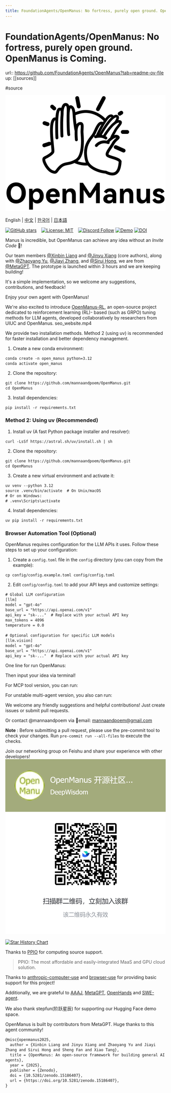 ```yaml
---
title: FoundationAgents/OpenManus: No fortress, purely open ground. OpenManus is Coming.
---
```


# FoundationAgents/OpenManus: No fortress, purely open ground. OpenManus is Coming.

url:: https://github.com/FoundationAgents/OpenManus?tab=readme-ov-file
up: [[sources]]

#source

[![](https://github.com/FoundationAgents/OpenManus/raw/main/assets/logo.jpg)](https://github.com/FoundationAgents/OpenManus/blob/main/assets/logo.jpg)

English | [中文](https://github.com/FoundationAgents/OpenManus/blob/main/README_zh.md) | [한국어](https://github.com/FoundationAgents/OpenManus/blob/main/README_ko.md) | [日本語](https://github.com/FoundationAgents/OpenManus/blob/main/README_ja.md)

[![GitHub stars](https://camo.githubusercontent.com/f8914c5eb0aebcfe318fd5b7972dbc13d7a4fec7725aa35f5416ff7d9e473901/68747470733a2f2f696d672e736869656c64732e696f2f6769746875622f73746172732f6d616e6e61616e64706f656d2f4f70656e4d616e75733f7374796c653d736f6369616c)](https://github.com/mannaandpoem/OpenManus/stargazers)   [![License: MIT](https://camo.githubusercontent.com/6cd0120cc4c5ac11d28b2c60f76033b52db98dac641de3b2644bb054b449d60c/68747470733a2f2f696d672e736869656c64732e696f2f62616467652f4c6963656e73652d4d49542d79656c6c6f772e737667)](https://opensource.org/licenses/MIT)   [![Discord Follow](https://camo.githubusercontent.com/d016b445b8b73609e6357b96197fda0c36aed31be020640652c0bdc8490ee26b/68747470733a2f2f646362616467652e76657263656c2e6170702f6170692f7365727665722f44596e323977466b397a3f7374796c653d666c6174)](https://discord.gg/DYn29wFk9z) [![Demo](https://camo.githubusercontent.com/8d327f67c31977ebdce10a71eccaab001f8cebab5a2331dc7bbc2630cd4e1b8d/68747470733a2f2f696d672e736869656c64732e696f2f62616467652f44656d6f2d48756767696e67253230466163652d79656c6c6f77)](https://huggingface.co/spaces/lyh-917/OpenManusDemo) [![DOI](https://camo.githubusercontent.com/38c79d06b7c1fa6ecb1a0f9c64a814c6d67820bfa450244270ebec8758f0bf83/68747470733a2f2f7a656e6f646f2e6f72672f62616467652f444f492f31302e353238312f7a656e6f646f2e31353138363430372e737667)](https://doi.org/10.5281/zenodo.15186407)

Manus is incredible, but OpenManus can achieve any idea without an *Invite Code* 🛫!

Our team members [@Xinbin Liang](https://github.com/mannaandpoem) and [@Jinyu Xiang](https://github.com/XiangJinyu) (core authors), along with [@Zhaoyang Yu](https://github.com/MoshiQAQ), [@Jiayi Zhang](https://github.com/didiforgithub), and [@Sirui Hong](https://github.com/stellaHSR), we are from [@MetaGPT](https://github.com/geekan/MetaGPT). The prototype is launched within 3 hours and we are keeping building!

It's a simple implementation, so we welcome any suggestions, contributions, and feedback!

Enjoy your own agent with OpenManus!

We're also excited to introduce [OpenManus-RL](https://github.com/OpenManus/OpenManus-RL), an open-source project dedicated to reinforcement learning (RL)- based (such as GRPO) tuning methods for LLM agents, developed collaboratively by researchers from UIUC and OpenManus.
seo_website.mp4

We provide two installation methods. Method 2 (using uv) is recommended for faster installation and better dependency management.

1. Create a new conda environment:

```
conda create -n open_manus python=3.12
conda activate open_manus
```

2. Clone the repository:

```
git clone https://github.com/mannaandpoem/OpenManus.git
cd OpenManus
```

3. Install dependencies:

```
pip install -r requirements.txt
```

### Method 2: Using uv (Recommended)

[](#method-2-using-uv-recommended)

1. Install uv (A fast Python package installer and resolver):

```
curl -LsSf https://astral.sh/uv/install.sh | sh
```

2. Clone the repository:

```
git clone https://github.com/mannaandpoem/OpenManus.git
cd OpenManus
```

3. Create a new virtual environment and activate it:

```
uv venv --python 3.12
source .venv/bin/activate  # On Unix/macOS
# Or on Windows:
# .venv\Scripts\activate
```

4. Install dependencies:

```
uv pip install -r requirements.txt
```

### Browser Automation Tool (Optional)

[](#browser-automation-tool-optional)

OpenManus requires configuration for the LLM APIs it uses. Follow these steps to set up your configuration:

1. Create a `config.toml` file in the `config` directory (you can copy from the example):

```
cp config/config.example.toml config/config.toml
```

2. Edit `config/config.toml` to add your API keys and customize settings:

```
# Global LLM configuration
[llm]
model = "gpt-4o"
base_url = "https://api.openai.com/v1"
api_key = "sk-..."  # Replace with your actual API key
max_tokens = 4096
temperature = 0.0

# Optional configuration for specific LLM models
[llm.vision]
model = "gpt-4o"
base_url = "https://api.openai.com/v1"
api_key = "sk-..."  # Replace with your actual API key
```

One line for run OpenManus:

Then input your idea via terminal!

For MCP tool version, you can run:

For unstable multi-agent version, you also can run:

We welcome any friendly suggestions and helpful contributions! Just create issues or submit pull requests.

Or contact @mannaandpoem via 📧email: [mannaandpoem@gmail.com](mailto:mannaandpoem@gmail.com)

**Note** : Before submitting a pull request, please use the pre-commit tool to check your changes. Run `pre-commit run --all-files` to execute the checks.

Join our networking group on Feishu and share your experience with other developers!  
[![OpenManus 交流群](https://github.com/FoundationAgents/OpenManus/raw/main/assets/community_group.jpg)](https://github.com/FoundationAgents/OpenManus/blob/main/assets/community_group.jpg)

[![Star History Chart](https://camo.githubusercontent.com/ce7b989d3a88773a341d37ffc7ee77449a697ecd50acddd19f1cd74111db71c4/68747470733a2f2f6170692e737461722d686973746f72792e636f6d2f7376673f7265706f733d6d616e6e61616e64706f656d2f4f70656e4d616e757326747970653d44617465)](https://star-history.com/#mannaandpoem/OpenManus&Date)

Thanks to [PPIO](https://ppinfra.com/user/register?invited_by=OCPKCN&utm_source=github_openmanus&utm_medium=github_readme&utm_campaign=link) for computing source support.
> PPIO: The most affordable and easily-integrated MaaS and GPU cloud solution.

Thanks to [anthropic-computer-use](https://github.com/anthropics/anthropic-quickstarts/tree/main/computer-use-demo) and [browser-use](https://github.com/browser-use/browser-use) for providing basic support for this project!

Additionally, we are grateful to [AAAJ](https://github.com/metauto-ai/agent-as-a-judge), [MetaGPT](https://github.com/geekan/MetaGPT), [OpenHands](https://github.com/All-Hands-AI/OpenHands) and [SWE-agent](https://github.com/SWE-agent/SWE-agent).

We also thank stepfun(阶跃星辰) for supporting our Hugging Face demo space.

OpenManus is built by contributors from MetaGPT. Huge thanks to this agent community!  

```
@misc{openmanus2025,
  author = {Xinbin Liang and Jinyu Xiang and Zhaoyang Yu and Jiayi Zhang and Sirui Hong and Sheng Fan and Xiao Tang},
  title = {OpenManus: An open-source framework for building general AI agents},
  year = {2025},
  publisher = {Zenodo},
  doi = {10.5281/zenodo.15186407},
  url = {https://doi.org/10.5281/zenodo.15186407},
}
```

